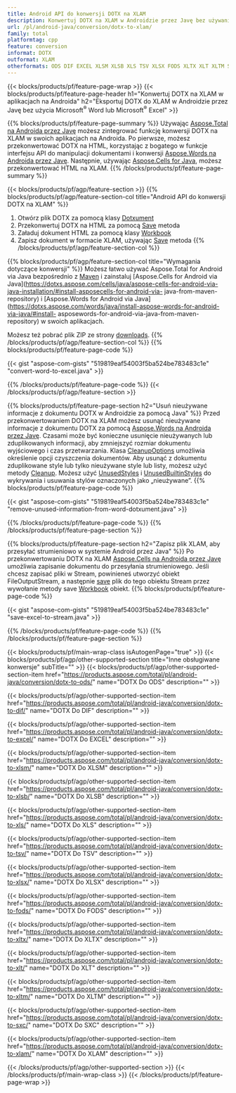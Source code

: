 ```yaml
---
title: Android API do konwersji DOTX na XLAM
description: Konwertuj DOTX na XLAM w Androidzie przez Javę bez używania Microsoft Word lub Microsoft Excel
url: /pl/android-java/conversion/dotx-to-xlam/
family: total
platformtag: cpp
feature: conversion
informat: DOTX
outformat: XLAM
otherformats: ODS DIF EXCEL XLSM XLSB XLS TSV XLSX FODS XLTX XLT XLTM SXC CSV
---
```

{{< blocks/products/pf/feature-page-wrap >}}
{{< blocks/products/pf/feature-page-header h1="Konwertuj DOTX na XLAM w aplikacjach na Androida" h2="Eksportuj DOTX do XLAM w Androidzie przez Javę bez użycia Microsoft<sup>&reg;</sup> Word lub Microsoft<sup>&reg;</sup> Excel" >}}

{{% blocks/products/pf/feature-page-summary %}}
Używając [Aspose.Total na Androida przez Javę](https://products.aspose.com/total/android-java/) możesz zintegrować funkcję konwersji DOTX na XLAM w swoich aplikacjach na Androida. Po pierwsze, możesz przekonwertować DOTX na HTML, korzystając z bogatego w funkcje interfejsu API do manipulacji dokumentami i konwersji [Aspose.Words na Androida przez Javę](https://products.aspose.com/words/android-java/). Następnie, używając [Aspose.Cells for Java](https://products.aspose.com/cells/android-java/), możesz przekonwertować HTML na XLAM. 
{{% /blocks/products/pf/feature-page-summary  %}}

{{< blocks/products/pf/agp/feature-section >}}
{{% blocks/products/pf/agp/feature-section-col title="Android API do konwersji DOTX na XLAM" %}}
1. Otwórz plik DOTX za pomocą klasy [Dotxument](https://reference.aspose.com/words/java/com.aspose.words/Dotxument)
2. Przekonwertuj DOTX na HTML za pomocą [Save](https://reference.aspose.com/words/java/com.aspose.words/Dotxument#save(java.lang.String,com.aspose.words.SaveOptions) ) metoda
3. Załaduj dokument HTML za pomocą klasy [Workbook](https://reference.aspose.com/cells/java/com.aspose.cells/Workbook)
4. Zapisz dokument w formacie XLAM, używając [Save](https://reference.aspose.com/cells/java/com.aspose.cells/workbook#save(java.lang.String,%20com.aspose.cells.SaveOptions)) metoda
{{% /blocks/products/pf/agp/feature-section-col %}}

{{% blocks/products/pf/agp/feature-section-col title="Wymagania dotyczące konwersji" %}}
Możesz łatwo używać Aspose.Total for Android via Java bezpośrednio z [Maven](https://repository.aspose.com/webapp/#/artifacts/browse/tree/General/repo/com/aspose/aspose-total) i zainstaluj [Aspose.Cells for Android via Java](https://dotxs.aspose.com/cells/java/aspose-cells-for-android-via-java-installation/#install-asposecells-for-android-via- java-from-maven-repository) i [Aspose.Words for Android via Java](https://dotxs.aspose.com/words/java/install-aspose-words-for-android-via-java/#install- asposewords-for-android-via-java-from-maven-repository) w swoich aplikacjach.

Możesz też pobrać plik ZIP ze strony [downloads](https://downloads.aspose.com/total/androidjava).
{{% /blocks/products/pf/agp/feature-section-col %}}
{{% blocks/products/pf/feature-page-code %}}

{{< gist "aspose-com-gists" "519819eaf54003f5ba524be783483c1e" "convert-word-to-excel.java" >}}


{{% /blocks/products/pf/feature-page-code %}}
{{< /blocks/products/pf/agp/feature-section >}}

{{% blocks/products/pf/feature-page-section  h2="Usuń nieużywane informacje z dokumentu DOTX w Androidzie za pomocą Java" %}}
Przed przekonwertowaniem DOTX na XLAM możesz usunąć nieużywane informacje z dokumentu DOTX za pomocą [Aspose.Words na Androida przez Javę](https://products.aspose.com/words/android-java/). Czasami może być konieczne usunięcie nieużywanych lub zduplikowanych informacji, aby zmniejszyć rozmiar dokumentu wyjściowego i czas przetwarzania. Klasa [CleanupOptions](https://reference.aspose.com/words/java/com.aspose.words/CleanupOptions) umożliwia określenie opcji czyszczenia dokumentów. Aby usunąć z dokumentu zduplikowane style lub tylko nieużywane style lub listy, możesz użyć metody [Cleanup](https://reference.aspose.com/words/java/com.aspose.words/Dotxument#cleanup()). Możesz użyć [UnusedStyles](https://reference.aspose.com/words/java/com.aspose.words/cleanupoptions#UnusedStyles) i [UnusedBuiltinStyles](https://reference.aspose.com/words/java/com.aspose.words/cleanupoptions#UnusedBuiltinStyles) do wykrywania i usuwania stylów oznaczonych jako „nieużywane”.
{{% blocks/products/pf/feature-page-code %}}

{{< gist "aspose-com-gists" "519819eaf54003f5ba524be783483c1e" "remove-unused-information-from-word-dotxument.java" >}}
{{% /blocks/products/pf/feature-page-code  %}}
{{% /blocks/products/pf/feature-page-section %}}

{{% blocks/products/pf/feature-page-section  h2="Zapisz plik XLAM, aby przesyłać strumieniowo w systemie Android przez Java" %}}
Po przekonwertowaniu DOTX na XLAM [Aspose.Cells na Androida przez Javę](https://products.aspose.com/cells/android-java/) umożliwia zapisanie dokumentu do przesyłania strumieniowego. Jeśli chcesz zapisać pliki w Stream, powinieneś utworzyć obiekt FileOutputStream, a następnie [save](https://reference.aspose.com/cells/java/com.aspose.cells/workbook#save(java.io.OutputStream,%20com.aspose.cells.SaveOptions)) plik do tego obiektu Stream przez wywołanie metody save [Workbook](https://reference.aspose.com/cells/java/com.aspose.cells/Workbook) obiekt.
{{% blocks/products/pf/feature-page-code %}}

{{< gist "aspose-com-gists" "519819eaf54003f5ba524be783483c1e" "save-excel-to-stream.java" >}}
{{% /blocks/products/pf/feature-page-code  %}}
{{% /blocks/products/pf/feature-page-section %}}

{{< blocks/products/pf/main-wrap-class isAutogenPage="true" >}}
{{< blocks/products/pf/agp/other-supported-section title="Inne obsługiwane konwersje" subTitle="" >}}
{{< blocks/products/pf/agp/other-supported-section-item href="https://products.aspose.com/total/pl/android-java/conversion/dotx-to-ods/" name="DOTX Do ODS" description="" >}}

{{< blocks/products/pf/agp/other-supported-section-item href="https://products.aspose.com/total/pl/android-java/conversion/dotx-to-dif/" name="DOTX Do DIF" description="" >}}

{{< blocks/products/pf/agp/other-supported-section-item href="https://products.aspose.com/total/pl/android-java/conversion/dotx-to-excel/" name="DOTX Do EXCEL" description="" >}}

{{< blocks/products/pf/agp/other-supported-section-item href="https://products.aspose.com/total/pl/android-java/conversion/dotx-to-xlsm/" name="DOTX Do XLSM" description="" >}}

{{< blocks/products/pf/agp/other-supported-section-item href="https://products.aspose.com/total/pl/android-java/conversion/dotx-to-xlsb/" name="DOTX Do XLSB" description="" >}}

{{< blocks/products/pf/agp/other-supported-section-item href="https://products.aspose.com/total/pl/android-java/conversion/dotx-to-xls/" name="DOTX Do XLS" description="" >}}

{{< blocks/products/pf/agp/other-supported-section-item href="https://products.aspose.com/total/pl/android-java/conversion/dotx-to-tsv/" name="DOTX Do TSV" description="" >}}

{{< blocks/products/pf/agp/other-supported-section-item href="https://products.aspose.com/total/pl/android-java/conversion/dotx-to-xlsx/" name="DOTX Do XLSX" description="" >}}

{{< blocks/products/pf/agp/other-supported-section-item href="https://products.aspose.com/total/pl/android-java/conversion/dotx-to-fods/" name="DOTX Do FODS" description="" >}}

{{< blocks/products/pf/agp/other-supported-section-item href="https://products.aspose.com/total/pl/android-java/conversion/dotx-to-xltx/" name="DOTX Do XLTX" description="" >}}

{{< blocks/products/pf/agp/other-supported-section-item href="https://products.aspose.com/total/pl/android-java/conversion/dotx-to-xlt/" name="DOTX Do XLT" description="" >}}

{{< blocks/products/pf/agp/other-supported-section-item href="https://products.aspose.com/total/pl/android-java/conversion/dotx-to-xltm/" name="DOTX Do XLTM" description="" >}}

{{< blocks/products/pf/agp/other-supported-section-item href="https://products.aspose.com/total/pl/android-java/conversion/dotx-to-sxc/" name="DOTX Do SXC" description="" >}}

{{< blocks/products/pf/agp/other-supported-section-item href="https://products.aspose.com/total/pl/android-java/conversion/dotx-to-xlam/" name="DOTX Do XLAM" description="" >}}


{{< /blocks/products/pf/agp/other-supported-section >}}
{{< /blocks/products/pf/main-wrap-class >}}
{{< /blocks/products/pf/feature-page-wrap >}}